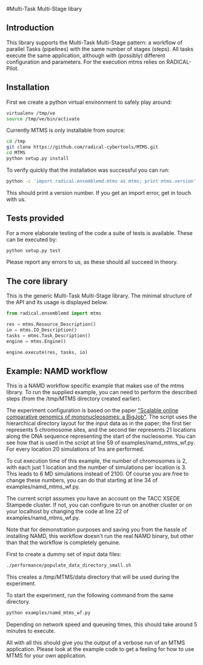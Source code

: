 #Multi-Task Multi-Stage libary

## Introduction

This library supports the Multi-Task Multi-Stage pattern: a workflow of parallel Tasks (pipelines) with the same number of stages (steps).
All tasks execute the same application, although with (possibly) different configuration and parameters.
For the execution mtms relies on RADICAL-Pilot.


## Installation

First we create a python virtual environment to safely play around:
```bash
virtualenv /tmp/ve
source /tmp/ve/bin/activate
```
Currently MTMS is only installable from source:
```bash
cd /tmp
git clone https://github.com/radical-cybertools/MTMS.git
cd MTMS
python setup.py install
```

To verify quickly that the installation was successful you can run:
```bash
python -c 'import radical.ensemblemd.mtms as mtms; print mtms.version'
```
This should print a version number. If you get an import error, get in touch with us.

## Tests provided

For a more elaborate testing of the code a suite of tests is available.
These can be executed by:
```bash
python setup.py test
```

Please report any errors to us, as these should all succeed in theory.

## The core library

This is the generic Multi-Task Multi-Stage library.
The minimal structure of the API and its usage is displayed below.

```python
from radical.ensemblemd import mtms

res = mtms.Resource_Description()
io = mtms.IO_Description()
tasks = mtms.Task_Description()
engine = mtms.Engine()

engine.execute(res, tasks, io)
```

## Example: NAMD workflow

This is a NAMD workflow specific example that makes use of the mtms library.
To run the supplied example, you can need to perform the described steps (from
the /tmp/MTMS directory created earlier).

The experiment configuration is based on the paper
["Scalable online comparative genomics of mononucleosomes: a BigJob"](http://dl.acm.org/citation.cfm?id=2484819).
The script uses the hierarchical directory layout for the input data as in the paper;
the first tier represents 5 chromosome sites, and the second tier represents 21 locations along the DNA sequence representing the start of the nucleosome.
You can see how that is used in the script at line 59 of examples/namd_mtms_wf.py.
For every location 20 simulations of 1ns are performed.

To cut execution time of this example, the number of chromosomes is 2, with each just 1 location and the number of simulations per location is 3.
This leads to 6 MD simulations instead of 2100.
Of course you are free to change these numbers, you can do that starting at line 34 of examples/namd_mtms_wf.py.

The current script assumes you have an account on the TACC XSEDE Stampede cluster.
If not, you can configure to run on another cluster or on your localhost by changing
the code at line 22 of examples/namd_mtms_wf.py.

Note that for demonstration purposes and saving you from the hassle of installing NAMD, this workflow doesn't run the real NAMD binary, but
other than that the workflow is completely genuine.

First to create a dummy set of input data files:
```bash
./performance/populate_data_directory_small.sh
```
This creates a /tmp/MTMS/data directory that will be used during the
experiment.

To start the experiment, run the following command from the same directory.
```bash
python examples/namd_mtms_wf.py
```
Depending on network speed and queueing times, this should take around 5
minutes to execute.

All with all this should give you the output of a verbose run of an MTMS application.
Please look at the example code to get a feeling for how to use MTMS for your own application.
